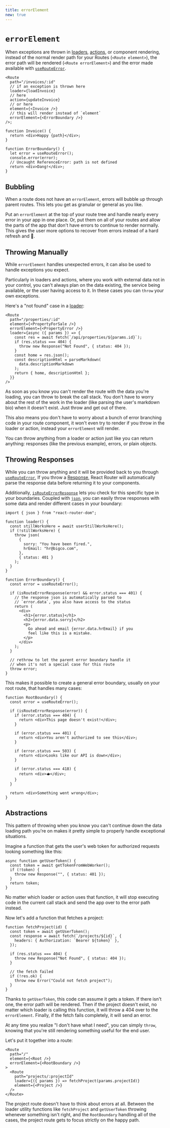 ```yaml
---
title: errorElement
new: true
---
```


# `errorElement`

When exceptions are thrown in [loaders][loader], [actions][action], or component rendering, instead of the normal render path for your Routes (`<Route element>`), the error path will be rendered (`<Route errorElement>`) and the error made available with [`useRouteError`][userouteerror].

```tsx
<Route
  path="/invoices/:id"
  // if an exception is thrown here
  loader={loadInvoice}
  // here
  action={updateInvoice}
  // or here
  element={<Invoice />}
  // this will render instead of `element`
  errorElement={<ErrorBoundary />}
/>;

function Invoice() {
  return <div>Happy {path}</div>;
}

function ErrorBoundary() {
  let error = useRouteError();
  console.error(error);
  // Uncaught ReferenceError: path is not defined
  return <div>Dang!</div>;
}
```

## Bubbling

When a route does not have an `errorElement`, errors will bubble up through parent routes. This lets you get as granular or general as you like.

Put an `errorElement` at the top of your route tree and handle nearly every error in your app in one place. Or, put them on all of your routes and allow the parts of the app that don't have errors to continue to render normally. This gives the user more options to recover from errors instead of a hard refresh and 🤞.

## Throwing Manually

While `errorElement` handles unexpected errors, it can also be used to handle exceptions you expect.

Particularly in loaders and actions, where you work with external data not in your control, you can't always plan on the data existing, the service being available, or the user having access to it. In these cases you can `throw` your own exceptions.

Here's a "not found" case in a [loader][loader]:

```tsx [4,7-9]
<Route
  path="/properties/:id"
  element={<PropertyForSale />}
  errorElement={<PropertyError />}
  loader={async ({ params }) => {
    const res = await fetch(`/api/properties/${params.id}`);
    if (res.status === 404) {
      throw new Response("Not Found", { status: 404 });
    }
    const home = res.json();
    const descriptionHtml = parseMarkdown(
      data.descriptionMarkdown
    );
    return { home, descriptionHtml };
  }}
/>
```

As soon as you know you can't render the route with the data you're loading, you can throw to break the call stack. You don't have to worry about the rest of the work in the loader (like parsing the user's markdown bio) when it doesn't exist. Just throw and get out of there.

This also means you don't have to worry about a bunch of error branching code in your route component, it won't even try to render if you throw in the loader or action, instead your `errorElement` will render.

You can throw anything from a loader or action just like you can return anything: responses (like the previous example), errors, or plain objects.

## Throwing Responses

While you can throw anything and it will be provided back to you through [`useRouteError`][userouteerror], If you throw a [Response][response], React Router will automatically parse the response data before returning it to your components.

Additionally, [`isRouteErrorResponse`][isrouteerrorresponse] lets you check for this specific type in your boundaries. Coupled with [`json`][json], you can easily throw responses with some data and render different cases in your boundary:

```tsx
import { json } from "react-router-dom";

function loader() {
  const stillWorksHere = await userStillWorksHere();
  if (!stillWorksHere) {
    throw json(
      {
        sorry: "You have been fired.",
        hrEmail: "hr@bigco.com",
      },
      { status: 401 }
    );
  }
}

function ErrorBoundary() {
  const error = useRouteError();

  if (isRouteErrorResponse(error) && error.status === 401) {
    // the response json is automatically parsed to
    // `error.data`, you also have access to the status
    return (
      <div>
        <h1>{error.status}</h1>
        <h2>{error.data.sorry}</h2>
        <p>
          Go ahead and email {error.data.hrEmail} if you
          feel like this is a mistake.
        </p>
      </div>
    );
  }

  // rethrow to let the parent error boundary handle it
  // when it's not a special case for this route
  throw error;
}
```

This makes it possible to create a general error boundary, usually on your root route, that handles many cases:

```tsx
function RootBoundary() {
  const error = useRouteError();

  if (isRouteErrorResponse(error)) {
    if (error.status === 404) {
      return <div>This page doesn't exist!</div>;
    }

    if (error.status === 401) {
      return <div>You aren't authorized to see this</div>;
    }

    if (error.status === 503) {
      return <div>Looks like our API is down</div>;
    }

    if (error.status === 418) {
      return <div>🫖</div>;
    }
  }

  return <div>Something went wrong</div>;
}
```

## Abstractions

This pattern of throwing when you know you can't continue down the data loading path you're on makes it pretty simple to properly handle exceptional situations.

Imagine a function that gets the user's web token for authorized requests looking something like this:

```tsx
async function getUserToken() {
  const token = await getTokenFromWebWorker();
  if (!token) {
    throw new Response("", { status: 401 });
  }
  return token;
}
```

No matter which loader or action uses that function, it will stop executing code in the current call stack and send the app over to the error path instead.

Now let's add a function that fetches a project:

```tsx
function fetchProject(id) {
  const token = await getUserToken();
  const response = await fetch(`/projects/${id}`, {
    headers: { Authorization: `Bearer ${token}` },
  });

  if (res.status === 404) {
    throw new Response("Not Found", { status: 404 });
  }

  // the fetch failed
  if (!res.ok) {
    throw new Error("Could not fetch project");
  }
}
```

Thanks to `getUserToken`, this code can assume it gets a token. If there isn't one, the error path will be rendered. Then if the project doesn't exist, no matter which loader is calling this function, it will throw a 404 over to the `errorElement`. Finally, if the fetch fails completely, it will send an error.

At any time you realize "I don't have what I need", you can simply `throw`, knowing that you're still rendering something useful for the end user.

Let's put it together into a route:

```tsx
<Route
  path="/"
  element={<Root />}
  errorElement={<RootBoundary />}
>
  <Route
    path="projects/:projectId"
    loader={({ params }) => fetchProject(params.projectId)}
    element={<Project />}
  />
</Route>
```

The project route doesn't have to think about errors at all. Between the loader utility functions like `fetchProject` and `getUserToken` throwing whenever something isn't right, and the `RootBoundary` handling all of the cases, the project route gets to focus strictly on the happy path.

[loader]: ./loader
[action]: ./action
[userouteerror]: ../hooks/use-route-error
[response]: https://developer.mozilla.org/en-US/docs/Web/API/Response
[isrouteerrorresponse]: ../utils/is-route-error-response
[json]: ../fetch/json
